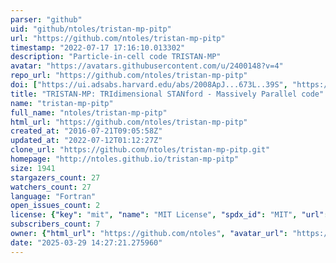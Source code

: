 ```yaml
---
parser: "github"
uid: "github/ntoles/tristan-mp-pitp"
url: "https://github.com/ntoles/tristan-mp-pitp"
timestamp: "2022-07-17 17:16:10.013302"
description: "Particle-in-cell code TRISTAN-MP"
avatar: "https://avatars.githubusercontent.com/u/2400148?v=4"
repo_url: "https://github.com/ntoles/tristan-mp-pitp"
doi: ["https://ui.adsabs.harvard.edu/abs/2008ApJ...673L..39S", "https://ui.adsabs.harvard.edu/abs/2005AIPC..801..345S", "https://ui.adsabs.harvard.edu/abs/2019ascl.soft08008S/abstract"]
title: "TRISTAN-MP: TRIdimensional STANford - Massively Parallel code"
name: "tristan-mp-pitp"
full_name: "ntoles/tristan-mp-pitp"
html_url: "https://github.com/ntoles/tristan-mp-pitp"
created_at: "2016-07-21T09:05:58Z"
updated_at: "2022-07-12T01:12:27Z"
clone_url: "https://github.com/ntoles/tristan-mp-pitp.git"
homepage: "http://ntoles.github.io/tristan-mp-pitp"
size: 1941
stargazers_count: 27
watchers_count: 27
language: "Fortran"
open_issues_count: 2
license: {"key": "mit", "name": "MIT License", "spdx_id": "MIT", "url": "https://api.github.com/licenses/mit", "node_id": "MDc6TGljZW5zZTEz"}
subscribers_count: 7
owner: {"html_url": "https://github.com/ntoles", "avatar_url": "https://avatars.githubusercontent.com/u/2400148?v=4", "login": "ntoles", "type": "User"}
date: "2025-03-29 14:27:21.275960"
---
```

